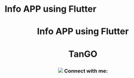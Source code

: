 # Info APP using Flutter
<h1 align="center"> Info APP using Flutter</p></h3>

<h1 align="center"> TanGO</p></h3>
<h3 align="center"><img src="https://github.com/user-attachments/assets/73d7264a-03fa-489c-8caa-c136d0f53e5c"  /> Connect with me: </p></h3>


